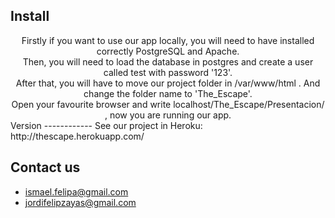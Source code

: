 ## Install

<center>Firstly if you want to use our app locally, you will need to have installed correctly PostgreSQL and Apache.</center>

<center>Then, you will need to load the database in postgres and create a user called test with password '123'. </center>

<center>After that, you will have to move our project folder in /var/www/html . And change the folder name to 'The_Escape'. </center>

<center>Open your favourite browser and write localhost/The_Escape/Presentacion/ , now you are running our app.</center>
Version
------------
See our project in Heroku: http://thescape.herokuapp.com/

## Contact us

* ismael.felipa@gmail.com
* jordifelipzayas@gmail.com
